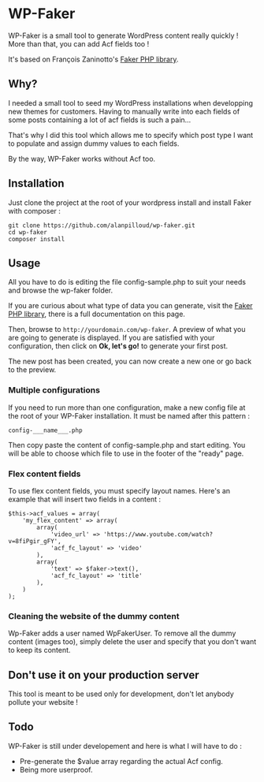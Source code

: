 # WP-Faker

WP-Faker is a small tool to generate WordPress content really quickly ! More than that, you can add Acf fields too !

It's based on François Zaninotto's [Faker PHP library](https://github.com/fzaninotto/Faker).

## Why?

I needed a small tool to seed my WordPress installations when developping new themes for customers. Having to manually write into each fields of some posts containing a lot of acf fields is such a pain...

That's why I did this tool which allows me to specify which post type I want to populate and assign dummy values to each fields.

By the way, WP-Faker works without Acf too.

## Installation

Just clone the project at the root of your wordpress install and install Faker with composer :

```
git clone https://github.com/alanpilloud/wp-faker.git
cd wp-faker
composer install
```

## Usage

All you have to do is editing the file config-sample.php to suit your needs and browse the wp-faker folder.

If you are curious about what type of data you can generate, visit the [Faker PHP library](https://github.com/fzaninotto/Faker), there is a full documentation on this page.

Then, browse to `http://yourdomain.com/wp-faker`. A preview of what you are going to generate is displayed. If you are satisfied with your configuration, then click on __Ok, let's go!__ to generate your first post.

The new post has been created, you can now create a new one or go back to the preview.

### Multiple configurations

If you need to run more than one configuration, make a new config file at the root
of your WP-Faker installation. It must be named after this pattern :

```
config-___name___.php
```

Then copy paste the content of config-sample.php and start editing. You will be able
to choose which file to use in the footer of the "ready" page.

### Flex content fields

To use flex content fields, you must specify layout names. Here's an example that will insert two fields in a content :

```
$this->acf_values = array(
    'my_flex_content' => array(
        array(
            'video_url' => 'https://www.youtube.com/watch?v=8fiPgir_gFY',
            'acf_fc_layout' => 'video'
        ),
        array(
            'text' => $faker->text(),
            'acf_fc_layout' => 'title'
        ),
    )
);
```

### Cleaning the website of the dummy content

Wp-Faker adds a user named WpFakerUser. To remove all the dummy content (images too), simply delete the user and specify that you don't want to keep its content.

## Don't use it on your production server

This tool is meant to be used only for development, don't let anybody pollute your website !

## Todo
WP-Faker is still under developement and here is what I will have to do :
 - Pre-generate the $value array regarding the actual Acf config.
 - Being more userproof.
